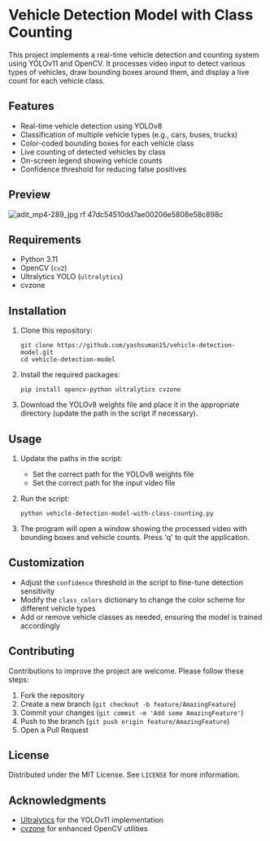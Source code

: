 # Vehicle Detection Model with Class Counting

This project implements a real-time vehicle detection and counting system using YOLOv11 and OpenCV. It processes video input to detect various types of vehicles, draw bounding boxes around them, and display a live count for each vehicle class.

## Features

- Real-time vehicle detection using YOLOv8
- Classification of multiple vehicle types (e.g., cars, buses, trucks)
- Color-coded bounding boxes for each vehicle class
- Live counting of detected vehicles by class
- On-screen legend showing vehicle counts
- Confidence threshold for reducing false positives

## Preview
![adit_mp4-289_jpg rf 47dc54510dd7ae00206e5808e58c898c](https://github.com/user-attachments/assets/ee3fe9de-3115-4c49-b534-b4de5c1ad212)


## Requirements

- Python 3.11
- OpenCV (`cv2`)
- Ultralytics YOLO (`ultralytics`)
- cvzone

## Installation

1. Clone this repository:
   ```
   git clone https://github.com/yashsuman15/vehicle-detection-model.git
   cd vehicle-detection-model
   ```

2. Install the required packages:
   ```
   pip install opencv-python ultralytics cvzone
   ```

3. Download the YOLOv8 weights file and place it in the appropriate directory (update the path in the script if necessary).

## Usage

1. Update the paths in the script:
   - Set the correct path for the YOLOv8 weights file
   - Set the correct path for the input video file

2. Run the script:
   ```
   python vehicle-detection-model-with-class-counting.py
   ```

3. The program will open a window showing the processed video with bounding boxes and vehicle counts. Press 'q' to quit the application.

## Customization

- Adjust the `confidence` threshold in the script to fine-tune detection sensitivity
- Modify the `class_colors` dictionary to change the color scheme for different vehicle types
- Add or remove vehicle classes as needed, ensuring the model is trained accordingly

## Contributing

Contributions to improve the project are welcome. Please follow these steps:

1. Fork the repository
2. Create a new branch (`git checkout -b feature/AmazingFeature`)
3. Commit your changes (`git commit -m 'Add some AmazingFeature'`)
4. Push to the branch (`git push origin feature/AmazingFeature`)
5. Open a Pull Request

## License

Distributed under the MIT License. See `LICENSE` for more information.

## Acknowledgments

- [Ultralytics](https://github.com/ultralytics/ultralytics) for the YOLOv11 implementation
- [cvzone](https://github.com/cvzone/cvzone) for enhanced OpenCV utilities

